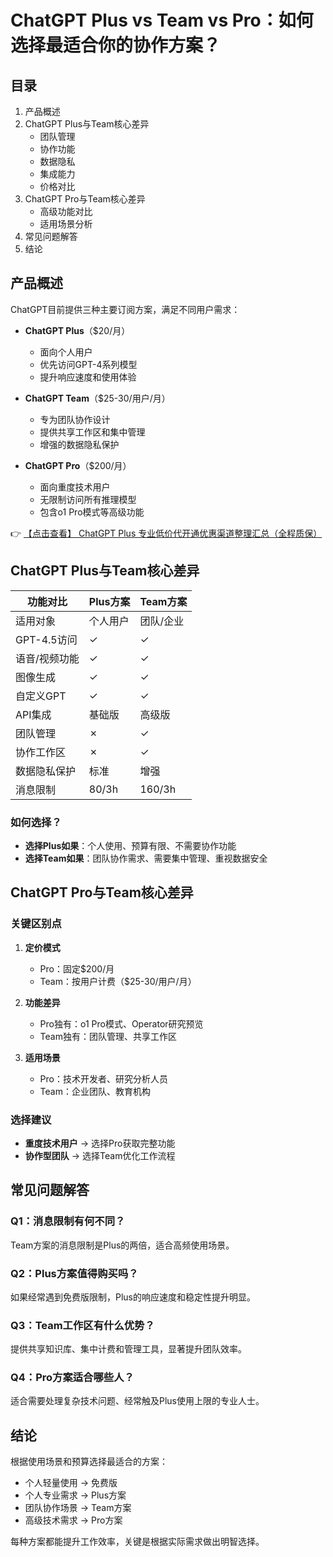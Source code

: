 # ChatGPT Plus vs Team vs Pro：如何选择最适合你的协作方案？

## 目录
1. 产品概述
2. ChatGPT Plus与Team核心差异
   - 团队管理
   - 协作功能
   - 数据隐私
   - 集成能力
   - 价格对比
3. ChatGPT Pro与Team核心差异
   - 高级功能对比
   - 适用场景分析
4. 常见问题解答
5. 结论

## 产品概述

ChatGPT目前提供三种主要订阅方案，满足不同用户需求：

- **ChatGPT Plus**（$20/月）
  - 面向个人用户
  - 优先访问GPT-4系列模型
  - 提升响应速度和使用体验

- **ChatGPT Team**（$25-30/用户/月）
  - 专为团队协作设计
  - 提供共享工作区和集中管理
  - 增强的数据隐私保护

- **ChatGPT Pro**（$200/月）
  - 面向重度技术用户
  - 无限制访问所有推理模型
  - 包含o1 Pro模式等高级功能

👉 [【点击查看】 ChatGPT Plus 专业低价代开通优惠渠道整理汇总（全程质保）](https://bit.ly/DaiKai)

## ChatGPT Plus与Team核心差异

| 功能对比        | Plus方案 | Team方案 |
|---------------|---------|---------|
| 适用对象        | 个人用户 | 团队/企业 |
| GPT-4.5访问    | ✓       | ✓       |
| 语音/视频功能   | ✓       | ✓       |
| 图像生成        | ✓       | ✓       |
| 自定义GPT      | ✓       | ✓       |
| API集成        | 基础版   | 高级版   |
| 团队管理        | ✗       | ✓       |
| 协作工作区      | ✗       | ✓       |
| 数据隐私保护    | 标准     | 增强     |
| 消息限制        | 80/3h   | 160/3h  |

### 如何选择？
- **选择Plus如果**：个人使用、预算有限、不需要协作功能
- **选择Team如果**：团队协作需求、需要集中管理、重视数据安全

## ChatGPT Pro与Team核心差异

### 关键区别点
1. **定价模式**
   - Pro：固定$200/月
   - Team：按用户计费（$25-30/用户/月）

2. **功能差异**
   - Pro独有：o1 Pro模式、Operator研究预览
   - Team独有：团队管理、共享工作区

3. **适用场景**
   - Pro：技术开发者、研究分析人员
   - Team：企业团队、教育机构

### 选择建议
- **重度技术用户** → 选择Pro获取完整功能
- **协作型团队** → 选择Team优化工作流程

## 常见问题解答

### Q1：消息限制有何不同？
Team方案的消息限制是Plus的两倍，适合高频使用场景。

### Q2：Plus方案值得购买吗？
如果经常遇到免费版限制，Plus的响应速度和稳定性提升明显。

### Q3：Team工作区有什么优势？
提供共享知识库、集中计费和管理工具，显著提升团队效率。

### Q4：Pro方案适合哪些人？
适合需要处理复杂技术问题、经常触及Plus使用上限的专业人士。

## 结论

根据使用场景和预算选择最适合的方案：
- 个人轻量使用 → 免费版
- 个人专业需求 → Plus方案
- 团队协作场景 → Team方案
- 高级技术需求 → Pro方案

每种方案都能提升工作效率，关键是根据实际需求做出明智选择。